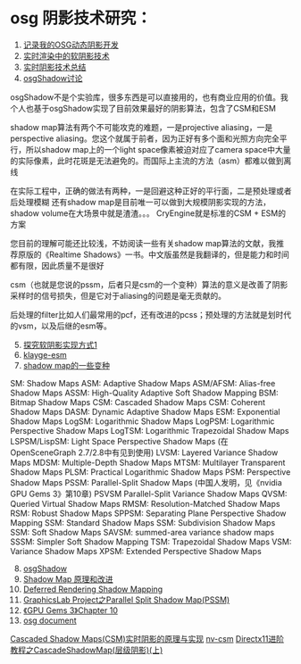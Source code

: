 # osg 阴影技术研究：
1. [记录我的OSG动态阴影开发](https://my.oschina.net/u/235558/blog/3061713)
2. [实时渲染中的软阴影技术](https://zhuanlan.zhihu.com/p/26853641)
3. [实时阴影技术总结](https://xiaoiver.github.io/coding/2018/09/27/%E5%AE%9E%E6%97%B6%E9%98%B4%E5%BD%B1%E6%8A%80%E6%9C%AF%E6%80%BB%E7%BB%93.html)
4. [osgShadow讨论](http://bbs.osgchina.org/forum.php?mod=viewthread&tid=13977)
	
		
osgShadow不是个实验库，很多东西是可以直接用的，也有商业应用的价值。我个人也基于osgShadow实现了目前效果最好的阴影算法，包含了CSM和ESM

shadow map算法有两个不可能攻克的难题，一是projective aliasing，一是perspective aliasing。您这个就属于前者，因为正好有多个面和光照方向完全平行，所以shadow map上的一个light space像素被迫对应了camera space中大量的实际像素，此时花斑是无法避免的。而国际上主流的方法（asm）都难以做到离线

在实际工程中，正确的做法有两种，一是回避这种正好的平行面，二是预处理或者后处理模糊
还有shadow map是目前唯一可以做到大规模阴影实现的方法，shadow volume在大场景中就是渣渣。。。
CryEngine就是标准的CSM + ESM的方案

您目前的理解可能还比较浅，不妨阅读一些有关shadow map算法的文献，我推荐原版的《Realtime Shadows》一书。中文版虽然是我翻译的，但是能力和时间都有限，因此质量不是很好

csm（也就是您说的pssm，后者只是csm的一个变种）算法的意义是改善了阴影采样时的信号损失，但是它对于aliasing的问题是毫无贡献的。

后处理的filter比如人们最常用的pcf，还有改进的pcss；预处理的方法就是划时代的vsm，以及后继的esm等。

5. [探究软阴影实现方式1](https://blog.csdn.net/qq_23030843/article/details/104370860)
6. [klayge-esm](http://www.klayge.org/2013/10/07/%E5%88%87%E6%8D%A2%E5%88%B0esm/)
7. [shadow map的一些变种](http://www.aiuxian.com/article/p-2830825.html)

SM: Shadow Maps
ASM: Adaptive Shadow Maps
ASM/AFSM: Alias-free Shadow Maps
ASSM: High-Quality Adaptive Soft Shadow Mapping
BSM: Bitmap Shadow Maps
CSM: Cascaded Shadow Maps
CSM: Coherent Shadow Maps
DASM: Dynamic Adaptive Shadow Maps
ESM: Exponential Shadow Maps
LogSM: Logarithmic Shadow Maps
LogPSM: Logarithmic Perspective Shadow Maps
LogTSM: Logarithmic Trapezoidal Shadow Maps
LSPSM/LispSM: Light Space Perspective Shadow Maps (在OpenSceneGraph 2.7/2.8中有见到使用)
LVSM: Layered Variance Shadow Maps
MDSM: Multiple-Depth Shadow Maps
MTSM: Multilayer Transparent Shadow Maps
PLSM: Practical Logarithmic Shadow Maps
PSM: Perspective Shadow Maps
PSSM: Parallel-Split Shadow Maps (中国人发明，见《nvidia GPU Gems 3》第10章)
PSVSM Parallel-Split Variance Shadow Maps
QVSM: Queried Virtual Shadow Maps
RMSM: Resolution-Matched Shadow Maps
RSM: Robust Shadow Maps
SPPSM: Separating Plane Perspective Shadow Mapping
SSM: Standard Shadow Maps
SSM: Subdivision Shadow Maps
SSM: Soft Shadow Maps
SAVSM: summed-area variance shadow maps
SSSM: Simpler Soft Shadow Mapping
TSM: Trapezoidal Shadow Maps
VSM: Variance Shadow Maps
XPSM: Extended Perspective Shadow Maps

8. [osgShadow](http://www.openscenegraph.org/index.php/documentation/guides/programming-guides/108-shadows)
9. [Shadow Map 原理和改进](https://blog.csdn.net/ronintao/article/details/51649664)
10. [Deferred Rendering Shadow Mapping](http://www.codinglabs.net/tutorial_opengl_deferred_rendering_shadow_mapping.aspx)
11. [GraphicsLab Project之Parallel Split Shadow Map(PSSM)](https://blog.csdn.net/i_dovelemon/article/details/70246110)
12. [《GPU Gems 3》Chapter 10](https://www.cnblogs.com/pulas/archive/2012/02/02/2335593.html)
13. [osg document](https://codedocs.xyz/openscenegraph/OpenSceneGraph/a05094.html)


[Cascaded Shadow Maps(CSM)实时阴影的原理与实现](https://zhuanlan.zhihu.com/p/53689987)
[nv-csm](https://developer.download.nvidia.cn/SDK/10.5/opengl/src/cascaded_shadow_maps/doc/cascaded_shadow_maps.pdf)
[Directx11进阶教程之CascadeShadowMap(层级阴影)(上)](https://blog.csdn.net/qq_29523119/article/details/79266293)
 

